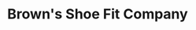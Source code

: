 ---
title: "Brown's Shoe Fit Company"
url: /colorado-springs/browns-shoe-fit-company/
shop: Schuhe
---